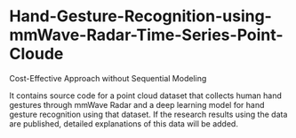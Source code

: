 # Hand-Gesture-Recognition-using-mmWave-Radar-Time-Series-Point-Cloude
Cost-Effective Approach without Sequential Modeling

It contains source code for a point cloud dataset that collects human hand gestures through mmWave Radar and a deep learning model for hand gesture recognition using that dataset. If the research results using the data are published, detailed explanations of this data will be added.
